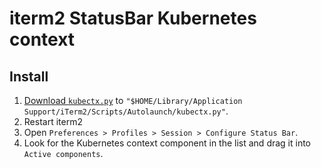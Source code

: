 # iterm2 StatusBar Kubernetes context

## Install

1. [Download `kubectx.py`](./kubectx.py) to `"$HOME/Library/Application Support/iTerm2/Scripts/Autolaunch/kubectx.py"`.
1. Restart iterm2
1. Open `Preferences > Profiles > Session > Configure Status Bar`.
1. Look for the Kubernetes context component in the list and drag it into `Active components`.
